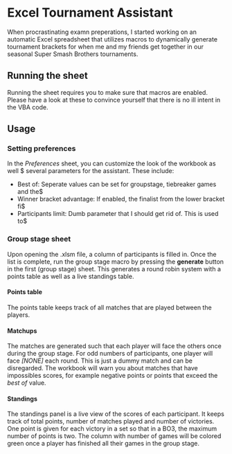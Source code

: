 # Excel Tournament Assistant
When procrastinating examn preperations, I started working on an automatic
Excel spreadsheet that utilizes macros to dynamically generate tournament
brackets for when me and my friends get together in our seasonal Super Smash Brothers tournaments.


## Running the sheet
Running the sheet requires you to make sure that macros are enabled.
Please have a look at these to convince yourself that there is no ill intent 
in the VBA code.

## Usage
### Setting preferences
In the _Preferences_ sheet, you can customize the look of the workbook as well $
several parameters for the assistant. These include:
 * Best of: Seperate values can be set for groupstage, tiebreaker games and the$
 * Winner bracket advantage: If enabled, the finalist from the lower bracket fi$
 * Participants limit: Dumb parameter that I should get rid of. This is used to$

### Group stage sheet
Upon opening the .xlsm file, a column of participants is filled in. 
Once the list is complete, run the group stage macro by pressing the **generate**
button in the first (group stage) sheet. This generates a round robin system with
a points table as well as a live standings table. 

#### Points table
The points table keeps track of all matches that are played between the players.

#### Matchups
The matches are generated such that each player will face the others once during the 
group stage. For odd numbers of participants, one player will face _[NONE]_ each round. This is just a dummy match and can be disregarded. 
The workbook will warn you about matches that have impossibles scores, for example negative points or points that exceed the *best of* value.

#### Standings
The standings panel is a live view of the scores of each participant.
It keeps track of total points, number of matches played and number of victories. One point is given for each victory in a set so that in a BO3, the maximum number of points is two.
The column with number of games will be colored green once a player has finished all their games in the group stage.


